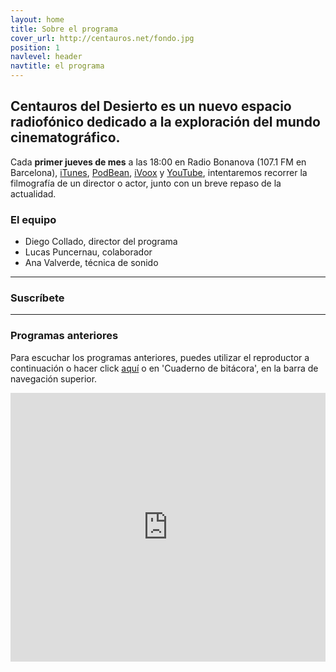 ```yaml
---
layout: home
title: Sobre el programa
cover_url: http://centauros.net/fondo.jpg
position: 1
navlevel: header
navtitle: el programa
---
```

<style>
.BUTTON_AGP {
   background: #F61919;
   background-image: -webkit-linear-gradient(top, #F61919, #A63838);
   background-image: -moz-linear-gradient(top, #F61919, #A63838);
   background-image: -ms-linear-gradient(top, #F61919, #A63838);
   background-image: -o-linear-gradient(top, #F61919, #A63838);
   background-image: linear-gradient(to bottom, #F61919, #A63838);
   -webkit-border-radius: 20px;
   -moz-border-radius: 20px;
   border-radius: 20px;
   color: #FFFFFF;
   font-family: Arial;
   font-size: 50px;
   font-weight: 700;
   padding: 40px;
   box-shadow: 1px 1px 20px 0px #000000;
   -webkit-box-shadow: 1px 1px 20px 0px #000000;
   -moz-box-shadow: 1px 1px 20px 0px #000000;
   text-shadow: 1px 1px 20px #000000;
   border: solid #FFFFFF 1px;
   text-decoration: none;
   display: inline-block;
   cursor: pointer;
}

.BUTTON_AGP:hover {
   background: #FF6969;
   background-image: -webkit-linear-gradient(top, #FF6969, #F6C7C7);
   background-image: -moz-linear-gradient(top, #FF6969, #F6C7C7);
   background-image: -ms-linear-gradient(top, #FF6969, #F6C7C7);
   background-image: -o-linear-gradient(top, #FF6969, #F6C7C7);
   background-image: linear-gradient(to bottom, #FF6969, #F6C7C7);
   text-decoration: none;
}

</style>
<a href="/live" class="BUTTON_AGP"></a>

## Centauros del Desierto es un nuevo espacio radiofónico dedicado a la exploración del mundo cinematográfico.
<a href="/live" class="BUTTON_AGP"></a>

Cada **primer jueves de mes** a las 18:00 en Radio Bonanova (107.1 FM en Barcelona), [iTunes](https://itunes.apple.com/es/podcast/centauros-del-desierto/id1341624405?l=en&mt=2), [PodBean](https://centauros.podbean.com/), [iVoox](https://www.ivoox.com/podcast-centauros-del-desierto_sq_f1495004_1.html "iVoox") y [YouTube](https://www.youtube.com/channel/UCK9WfLcd5Fnz_0fIrVUcZjg?view_as=subscriber), intentaremos recorrer la filmografía de un director o actor, junto con un breve repaso de la actualidad.
<a href="/live" class="BUTTON_AGP"></a>

### El equipo
* Diego Collado, director del programa
* Lucas Puncernau, colaborador
* Ana Valverde, técnica de sonido

---
### Suscríbete


<div class="suscripcion" style="text-align:center;margin: auto;width: 50%">
<a class="social-link social-rss" href="{{ "/feed.xml" | relative_url  }}" target="_blank">
<i class="icon-rss"></i>
</a>
<a class="social-link social-twitter" href="https://centauros.podbean.com/">
<i class="icon-podcast"></i>
</a>
<a class="social-link social-twitter" href="https://itunes.apple.com/es/podcast/centauros-del-desierto/id1342332521?l=en&mt=2">
<i class="icon-itunes"></i>
</a>
</div>


---
### Programas anteriores

Para escuchar los programas anteriores, puedes utilizar el reproductor a continuación o hacer click [aquí](/bitacora/ "Cuaderno de bitácora") o en 'Cuaderno de bitácora', en la barra de navegación superior.

<iframe id="multi_iframe" scrolling="no" allowfullscreen="" src="https://www.podbean.com/media/player/multi?playlist=http%3A%2F%2Fplaylist.podbean.com%2F2458068%2Fplaylist_multi.xml&vjs=1&kdsowie31j4k1jlf913=c9ea005836de841e32ac9a3f43a972995dfa83b4&size=240&share=1&fonts=Helvetica&auto=0&download=0&rtl=0&skin=8" width="100%" height="430" frameborder="0"></iframe>